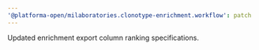 ```yaml
---
'@platforma-open/milaboratories.clonotype-enrichment.workflow': patch
---
```


Updated enrichment export column ranking specifications.
